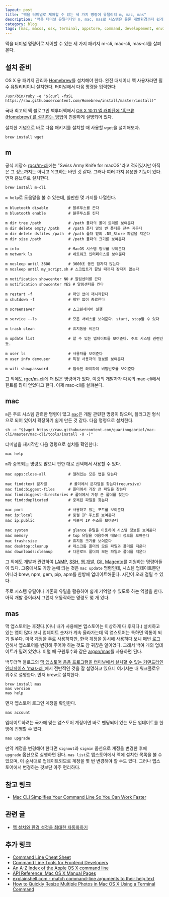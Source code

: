 ```yaml
---
layout: post
title: "맥을 터미널로 제어할 수 있는 세 가지 명령어 유틸리티 m, mac, mas"
description: "맥용 터미널 유틸리티인 m, mac, mas로 시스템은 물론 개발환경까지 쉽게 제어하고, 앱스토어의 엡데이트까지 터미널에서 편리하게 하는 방법"
category: blog
tags: [mac, macos, osx, terminal, appstore, command, developement, environment, update]
---
```


맥을 터미널 명령어로 제어할 수 있는 세 가지 패키지 m-cli, mac-cli, mas-cli를 살펴본다.

## 설치 준비

OS X 용 패키지 관리자 [Homebrew](http://brew.sh/index_ko.html)를 설치해야 한다. 완전 대세이니 맥 사용자라면 필수 유틸리티이니 설치한다. 터미널에서 다음 명령을 입력한다:

```shell
/usr/bin/ruby -e "$(curl -fsSL https://raw.githubusercontent.com/Homebrew/install/master/install)"
```

국내 최고의 맥 블로그인 백투더맥에서 [OS X 10.11 엘 캐피탄에 '홈브류(Homebrew)'를 설치하는 방법](http://macnews.tistory.com/3728)이 친절하게 설명되어 있다.

설치한 기념으로 바로 다음 패키지를 설치할 때 사용할 `wget`을 설치해보자.

```shell
brew install wget
```

## m

공식 저장소 [rgcr/m-cli](https://github.com/rgcr/m-cli)에는 "Swiss Army Knife for macOS"라고 적혀있지만 아직은 그 정도까지는 아니고 목표하는 바인 것 같다. 그러나 여러 가지 유용한 기능이 있다. 먼저 홈브루로 설치한다.

```shell
brew install m-cli
```

`m help`로 도움말을 불 수 있는데, 쓸만한 몇 가지를 나열한다.

```shell
m bluetooth disable         # 블루투스를 끈다
m bluetooth enable          # 블루투스를 킨다

m dir tree /path            # /path 폴더의 폴더 트리를 보여준다
m dir delete empty /path    # /path 폴더 밑의 빈 폴더를 전부 지운다
m dir delete dsfiles /path  # /path 폴더 밑의 .DS_Store 파일을 지운다
m dir size /path            # /path 폴더의 크기를 보여준다

m info                      # MacOS 시스템 정보를 보여준다
m network ls                # 네트워크 인터페이스를 보여준다

m nosleep until 3600        # 3600초 동안 잠자지 않는다 
m nosleep until my_script.sh # 스크립트가 끝날 때까지 잠자지 않는다

m notification showcenter NO # 알림센터를 끈다
m notification showcenter YES # 알림센터를 킨다

m restart -f                # 확인 없이 재시작한다
m shutdown -f               # 확인 없이 종료한다

m screensaver               # 스크린세이버 실행

m service --ls              # 모든 서비스를 보여준다. start, stop할 수 있다

m trash clean               # 휴지통을 비운다

m update list               # 할 수 있는 엡데이트를 보여준다. 주로 시스템 관련인듯.

m user ls                   # 사용자를 보여준다
m user info demouser        # 특정 사용자의 정보를 보여준다

m wifi showpassword         # 접속된 와이파이 비밀번호를 보여준다
```

그 외에도 [rgcr/m-cli](https://github.com/rgcr/m-cli)에 더 많은 명령어가 있다. 이것의 개발자가 다음의 mac-cli에서 힌트를 많이 얻었다고 한다. 이제 mac-cli를 살펴본다.

## mac

`m`은 주로 시스템 관련한 명령이 많고 [`mac`](https://github.com/guarinogabriel/Mac-CLI)은 개발 관련한 명령이 많으며, 플러그인 형식으로 되어 있어서 확장하기 쉽게 만든 것 같다. 다음 명령으로 설치한다.

```shell
sh -c "$(wget https://raw.githubusercontent.com/guarinogabriel/mac-cli/master/mac-cli/tools/install -O -)"
```

터미널을 재시작한 다음 명령으로 설치를 확인한다:

```shell
mac help
```

`m`과 중복되는 명령도 많으니 편한 대로 선택해서 사용할 수 있다.


```shell
mac apps:close-all          # 열려있는 모든 앱을 닫는다

mac find:text 문자열          # 폴더에서 문자열을 찾는다(recursive)
mac find:biggest-files      # 폴더에서 가장 큰 파일을 찾는다
mac find:biggest-directories # 폴더에서 가장 큰 폴더를 찾는다
mac find:duplicated         # 중복된 파일을 찾는다

mac port                    # 사용하고 있는 포트를 보여준다
mac ip:local                # 로컬 IP 주소를 보여준다
mac ip:public               # 퍼블릭 IP 주소를 보여준다

mac system                  # glance 유틸을 이용하여 시스템 정보를 보여준다
mac memory                  # top 유틸을 이용하여 메모리 정보를 보여준다
mac trash:size              # 휴지통 크기를 보여준다
mac desktop:cleanup         # 데스크톱 폴더의 모든 파일과 폴더를 지운다
mac downloads:cleanup       # 다운로드 폴더의 모든 파일과 폴더를 지운다
```

그 외에도 개발과 관련하여 [LAMP](https://github.com/guarinogabriel/Mac-CLI#lamp-linux-apache-mysql-php-utilities), [SSH](https://github.com/guarinogabriel/Mac-CLI#ssh-utilities), [웹 개발](https://github.com/guarinogabriel/Mac-CLI#web-development-utilities), [Git](https://github.com/guarinogabriel/Mac-CLI#git-utilities), [Magento](https://github.com/guarinogabriel/Mac-CLI#magento-utilities)를 지원하는 명령어들이 있다. 그중에서도 가장 눈에 띄는 것은 `mac update` 명령인데, 시스템 업데이트뿐만 아니라 brew, npm, gem, pip, apm를 한방에 업데이트해준다. 시간이 오래 걸릴 수 있다.

주로 시스템 유틸이나 기존의 유틸을 활용하여 쉽게 기억할 수 있도록 하는 역할을 한다. 아직 개발 중이라서 그런지 오동작하는 명령도 몇 개 있다.

## mas

맥 앱스토어는 후졌다.(아니 내가 사용해본 앱스토어는 이상하게 다 후지다.) 설치하고 있는 앱이 많다 보니 업데이트 숫자가 계속 올라가는데 맥 앱스토어는 툭하면 먹통이 되기 일쑤다. 미국 계정을 주로 사용하지만, 한국 계정을 동시에 사용하다 보니 매번 로그인해서 앱스토어를 변경해 주어야 하는 것도 참 귀찮은 일이었다. 그래서 백여 개의 업데이트가 밀려 있었다. 이럴 때 구원투수와 같은 [argon/mas](https://github.com/argon/mas)를 사용하면 된다.

백투더맥 블로그의 [맥 앱스토어 응용 프로그램을 터미널에서 설치할 수 있는 커맨드라인 인터페이스 'mas-cli'](http://macnews.tistory.com/4762)에서 전반적인 것을 잘 설명하고 있으니 여기서는 내 워크플로우 위주로 설명한다. 먼저 brew로 설치한다.
    
```shell
brew install mas
mas version
mas help
```

먼저 앱스토어 로그인 계정을 확인한다.

```shell
mas account
```

엡데이트하려는 국가에 맞는 앱스토어 계정이면 바로 펜딩되어 있는 모든 업데이트를 한 방에 진행할 수 있다.

```shell
mas upgrade
```

만약 계정을 변경해야 한다면 `signout`과 `signin` 옵션으로 계정을 변경한 후에 `upgrade` 옵션으로 실행하면 된다. `mas list`로 앱스토어에서 맥에 설치한 목록을 볼 수 있으며, 이 순서대로 업데이트되므로 계정을 몇 번 변경해야 할 수도 있다. 그러나 앱스토어에서 변경하는 것보단 아주 편리하다.

## 참고 링크

- [Mac CLI Simplifies Your Command Line So You Can Work Faster](http://www.makeuseof.com/tag/mac-cli-simplifies-command-line-can-work-faster/)

## 관련 글 

- [맥 설치와 환경 설정을 최대한 자동화하기](https://nolboo.kim/blog/2015/05/07/mac-setup/)

## 추가 링크

- [Command Line Cheat Sheet](https://www.git-tower.com/blog/command-line-cheat-sheet/)
- [Command Line Tools for Frontend Developers](https://seesparkbox.com/foundry/command_line_tools_for_frontend_developers)
- [An A-Z Index of the Apple OS X command line](http://ss64.com/osx/)
- [API Reference: Mac OS X Manual Pages](https://developer.apple.com/legacy/library/documentation/Darwin/Reference/ManPages/index.html)
- [explainshell.com - match command-line arguments to their help text](http://explainshell.com/)
- [How to Quickly Resize Multiple Photos in Mac OS X Using a Terminal Command](http://petapixel.com/2012/11/21/how-to-quickly-resize-multiple-photos-on-a-mac-using-a-terminal-command/)